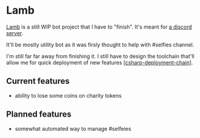 # Lamb
[Lamb](https://github.com/HKGx/lamb) is a still WIP bot project that I have to "finish".
It's meant for [a discord server](https://discord.gg/B4eqskz).


It'll be mostly utility bot as it was firsly thought to help with #selfies channel.

I'm still far far away from finishing it. I still have to design the toolchain that'll allow me for quick deployment of new features [[csharp-deployment-chain]].


## Current features
- ability to lose some coins on charity tokens

## Planned features
- somewhat automated way to manage #selfeies


[//begin]: # "Autogenerated link references for markdown compatibility"
[csharp-deployment-chain]: csharp-deployment-chain "C# Deployment Chain"
[//end]: # "Autogenerated link references"